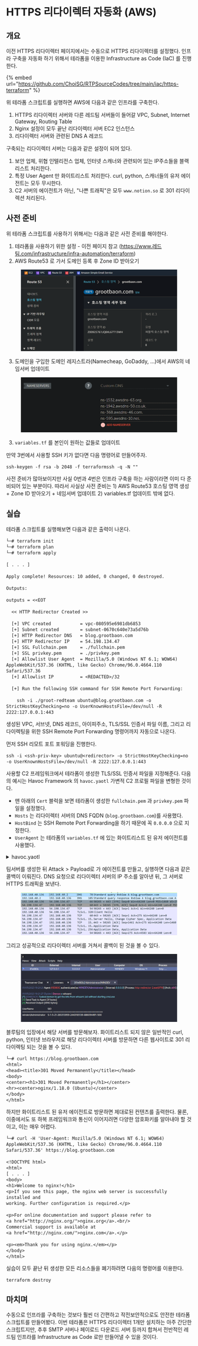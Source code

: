 # HTTPS 리다이렉터 자동화 (AWS)

## 개요

이전 HTTPS 리다이렉터 페이지에서는 수동으로 HTTPS 리다이렉터를 설정했다. 인프라 구축을 자동화 하기 위해서 테라폼을 이용한 Infrastructure as Code (IaC) 를 진행한다.

{% embed url="https://github.com/ChoiSG/RTPSourceCodes/tree/main/iac/https-terraform" %}

위 테라폼 스크립트를 실행하면 AWS에 다음과 같은 인프라를 구축한다.

1. HTTPS 리다이렉터 서버와 다른 레드팀 서버들이 들어갈 VPC, Subnet, Internet Gateway, Routing Table
2. Nginx 설정이 모두 끝난 리다이렉터 서버 EC2 인스턴스
3. 리다이렉터 서버와 관련된 DNS A 레코드

구축되는 리다이렉터 서버는 다음과 같은 설정이 되어 있다.

1. 보안 업체, 위협 인텔리전스 업체, 인터넷 스캐너와 관련되어 있는 IP주소들을 블랙리스트 처리한다.
2. 특정 User Agent 만 화이트리스트 처리한다. curl, python, 스캐너들의 유저 에이전트는 모두 무시한다.
3. C2 서버의 에이전트가 아닌, "나쁜 트래픽"은 모두 `www.notion.so` 로 301 리다이렉션 처리된다.

## 사전 준비

위 테라폼 스크립트를 사용하기 위해서는 다음과 같은 사전 준비를 해야한다.

1. 테라폼을 사용하기 위한 설정 - 이전 페이지 참고 (https://www.레드팀.com/infrastructure/infra-automation/terraform)
2. AWS Route53 로 가서 도메인 등록 후 Zone ID 받아오기&#x20;

<figure><img src="../../.gitbook/assets/https-redirector-terraform-1.PNG" alt=""><figcaption></figcaption></figure>

3. 도메인을 구입한 도메인 레지스트라(Namecheap, GoDaddy, ...)에서 AWS의 네임서버 업데이트&#x20;

<figure><img src="../../.gitbook/assets/https-redirector-terraform-2.PNG" alt=""><figcaption></figcaption></figure>

3. `variables.tf` 를 본인이 원하는 값들로 업데이트

만약 3번에서 사용할 SSH 키가 없다면 다음 명령어로 만들어주자.

```
ssh-keygen -f rsa -b 2048 -f terraformssh -q -N ""
```



사전 준비가 많아보이지만 사실 0번과 4번은 인프라 구축을 하는 사람이라면 이미 다 준비되어 있는 부분이다. 따라서 사실상 사전 준비는 1) AWS Route53 호스팅 영역 생성 + Zone ID 받아오기 + 네임서버 업데이트 2) variables.tf 업데이트 밖에 없다.

## 실습

테라폼 스크립트를 실행해보면 다음과 같은 출력이 나온다.

```
└─# terraform init
└─# terraform plan
└─# terraform apply

[ . . . ]

Apply complete! Resources: 10 added, 0 changed, 0 destroyed.

Outputs:

outputs = <<EOT
  
  << HTTP Redirector Created >> 

  [+] VPC created           = vpc-080595e6981db6853
  [+] Subnet created        = subnet-0670c640e73a5d76b
  [+] HTTP Redirector DNS   = blog.grootbaon.com 
  [+] HTTP Redirector IP    = 54.198.134.47
  [+] SSL Fullchain.pem     = ./fullchain.pem
  [+] SSL privkey.pem       = ./privkey.pem
  [+] Allowlist User Agent  = Mozilla/5.0 (Windows NT 6.1; WOW64) AppleWebKit/537.36 (KHTML, like Gecko) Chrome/96.0.4664.110 Safari/537.36
  [+] Allowlist IP          = <REDACTED>/32

  [+] Run the following SSH command for SSH Remote Port Forwarding: 
    
    ssh -i ./groot-redteam ubuntu@blog.grootbaon.com -o StrictHostKeyChecking=no -o UserKnownHostsFile=/dev/null -R 2222:127.0.0.1:443
```

생성된 VPC, 서브넷, DNS 레코드, 아이피주소, TLS/SSL 인증서 파일 이름, 그리고 리다이렉팅을 위한 SSH Remote Port Forwarding 명령어까지 자동으로 나온다.

먼저 SSH 리모트 포트 포워딩을 진행한다.

```
ssh -i <ssh-priv-key> ubuntu@<redirector> -o StrictHostKeyChecking=no -o UserKnownHostsFile=/dev/null -R 2222:127.0.0.1:443
```

사용할 C2 프레임워크에서 테라폼이 생성한 TLS/SSL 인증서 파일을 지정해준다. 다음의 예시는 Havoc Framework 의 `havoc.yaotl` 가변적 C2 프로필 파일을 변형한 것이다.

* 맨 아래의 `Cert` 블럭을 보면 테라폼이 생성한 `fullchain.pem` 과 `privkey.pem` 파일을 설정했다.
* `Hosts` 는 리다이렉터 서버의 DNS FQDN (`blog.grootbaon.com`)를 사용했다.
* `HostBind` 는 SSH Remote Port Forwarding을 하기 때문에 꼭 `0.0.0.0` 으로 지정한다.
* `UserAgent` 는 테라폼의 `variables.tf` 에 있는 화이트리스트 된 유저 에이전트를 사용했다.

<details>

<summary>havoc.yaotl</summary>

```
Teamserver {
	Host = "0.0.0.0"
	Port = 40056

	Build {
	    Compiler64 = "data/x86_64-w64-mingw32-cross/bin/x86_64-w64-mingw32-gcc"
	    Nasm = "/usr/bin/nasm"
	}
}

Operators {
	user "choi" {
		Password = "password1234"
	}
}

# this is optional. if you dont use it you can remove it.
Service {
    Endpoint = "service-endpoint"
    Password = "service-password"
}

Demon {
    Sleep = 2
    Jitter = 15

    TrustXForwardedFor = false

    Injection {
        Spawn64 = "C:\\Windows\\System32\\notepad.exe"
        Spawn32 = "C:\\Windows\\SysWOW64\\notepad.exe"
    }
}

Listeners {
    Http {
        Name         = "HTTPS Listener"
        Hosts        = ["blog.grootbaon.com"]
        HostBind     = "0.0.0.0"
        HostRotation = "round-robin"
        PortBind     = 443
        PortConn     = 443
        Secure       = true
        UserAgent    = "Mozilla/5.0 (Windows NT 6.1; WOW64) AppleWebKit/537.36 (KHTML, like Gecko) Chrome/96.0.4664.110 Safari/537.36"
        Uris         = [
            "/redteamplaybook.gif",
            "/index.php",
            "/grootsecurity.txt",
            "/index.js"
        ]
        Headers      = [
            "X-RTP-Version: Prod",
            "X-HTTP-Client: true",
        ]

        Response {
            Headers  = [
                "Content-type: text/plain",
                "X-Powered-By: ASP.NET",
            ]
        }

        Cert {
            Cert = "/root/youtube/grootredteam/fullchain.pem"
            Key = "/root/youtube/grootredteam/privkey.pem"
        }
    }
}
```

</details>



팀서버를 생성한 뒤 Attack > Payload로 가 에이전트를 만들고, 실행하면 다음과 같은 콜백이 이뤄진다. DNS 요청으로 리다이렉터 서버의 IP 주소를 알아낸 뒤, 그 서버로 HTTPS 트래픽을 보낸다.&#x20;

<figure><img src="../../.gitbook/assets/https-redirector-terraform-3.PNG" alt=""><figcaption></figcaption></figure>

그리고 성공적으로 리다이렉터 서버를 거쳐서 콜백이 된 것을 볼 수 있다.

<figure><img src="../../.gitbook/assets/https-redirector-terraform-4.PNG" alt=""><figcaption></figcaption></figure>

블루팀의 입장에서 해당 서버를 방문해보자. 화이트리스트 되지 않은 일반적인 curl, python, 인터넷 브라우저로 해당 리다이렉터 서버를 방문하면 다른 웹사이트로 301 리다이렉팅 되는 것을 볼 수 있다.

```
└─# curl https://blog.grootbaon.com 
<html>
<head><title>301 Moved Permanently</title></head>
<body>
<center><h1>301 Moved Permanently</h1></center>
<hr><center>nginx/1.18.0 (Ubuntu)</center>
</body>
</html>
```

하지만 화이트리스트 된 유저 에이전트로 방문하면 제대로된 컨텐츠를 출력한다. 물론, 이중에서도 또 하복 프레임워크와 통신이 이어지려면 다양한 암호화키를 알아내야 할 것이고, 이는 매우 어렵다.

```
└─# curl -H 'User-Agent: Mozilla/5.0 (Windows NT 6.1; WOW64) AppleWebKit/537.36 (KHTML, like Gecko) Chrome/96.0.4664.110 Safari/537.36' https://blog.grootbaon.com

<!DOCTYPE html>
<html>
[ . . . ] 
<body>
<h1>Welcome to nginx!</h1>
<p>If you see this page, the nginx web server is successfully installed and
working. Further configuration is required.</p>

<p>For online documentation and support please refer to
<a href="http://nginx.org/">nginx.org</a>.<br/>
Commercial support is available at
<a href="http://nginx.com/">nginx.com</a>.</p>

<p><em>Thank you for using nginx.</em></p>
</body>
</html>
```

실습이 모두 끝난 뒤 생성한 모든 리소스들을 폐기하려면 다음의 명령어를 이용한다.&#x20;

```
terraform destroy 
```

## 마치며

수동으로 인프라를 구축하는 것보다 훨씬 더 간편하고 작전보안적으로도 안전한 테라폼 스크립트를 만들어봤다. 이번 테라폼은 HTTPS 리다이렉터 1개만 설치하는 아주 간단한 스크립트지만, 추후 SMTP 서버나 페이로드 다운로드 서버 등까지 합쳐서 전반적인 레드팀 인프라를 Infrastructure as Code 로만 만들어낼 수 있을 것이다.
